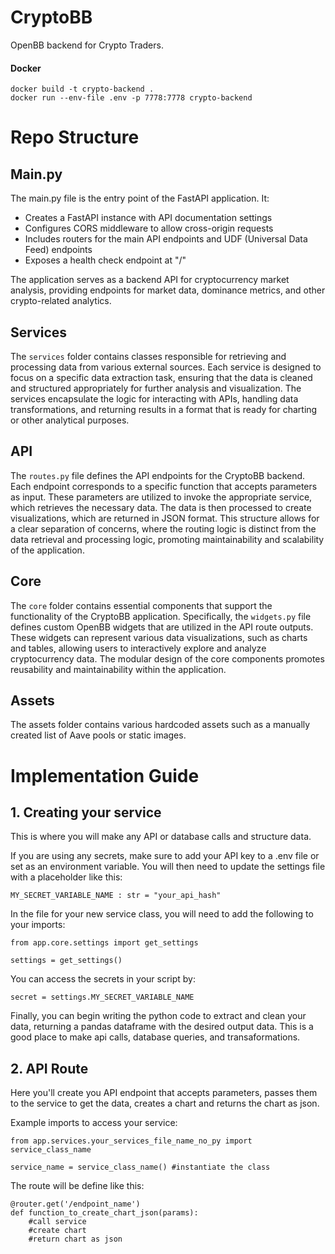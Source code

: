 # CryptoBB

OpenBB backend for Crypto Traders.

#### Docker

```
docker build -t crypto-backend .
docker run --env-file .env -p 7778:7778 crypto-backend
```

# Repo Structure 

## Main.py
The main.py file is the entry point of the FastAPI application. It:

- Creates a FastAPI instance with API documentation settings
- Configures CORS middleware to allow cross-origin requests
- Includes routers for the main API endpoints and UDF (Universal Data Feed) endpoints
- Exposes a health check endpoint at "/"

The application serves as a backend API for cryptocurrency market analysis, providing endpoints for market data, dominance metrics, and other crypto-related analytics.

## Services
The `services` folder contains classes responsible for retrieving and processing data from various external sources. Each service is designed to focus on a specific data extraction task, ensuring that the data is cleaned and structured appropriately for further analysis and visualization. The services encapsulate the logic for interacting with APIs, handling data transformations, and returning results in a format that is ready for charting or other analytical purposes.

## API
The `routes.py` file defines the API endpoints for the CryptoBB backend. Each endpoint corresponds to a specific function that accepts parameters as input. These parameters are utilized to invoke the appropriate service, which retrieves the necessary data. The data is then processed to create visualizations, which are returned in JSON format. This structure allows for a clear separation of concerns, where the routing logic is distinct from the data retrieval and processing logic, promoting maintainability and scalability of the application.

## Core
The `core` folder contains essential components that support the functionality of the CryptoBB application. Specifically, the `widgets.py` file defines custom OpenBB widgets that are utilized in the API route outputs. These widgets can represent various data visualizations, such as charts and tables, allowing users to interactively explore and analyze cryptocurrency data. The modular design of the core components promotes reusability and maintainability within the application.

## Assets
The assets folder contains various hardcoded assets such as a manually created list of Aave pools or static images.


# Implementation Guide

## 1. Creating your service
This is where you will make any API or database calls and structure data.

If you are using any secrets, make sure to add your API key to a .env file or set as an environment variable. You will then need to update the settings file with a placeholder like this:

```MY_SECRET_VARIABLE_NAME : str = "your_api_hash"```

In the file for your new service class, you will need to add the following to your imports:

```
from app.core.settings import get_settings

settings = get_settings()
```

You can access the secrets in your script by:

```secret = settings.MY_SECRET_VARIABLE_NAME```

Finally, you can begin writing the python code to extract and clean your data, returning a pandas dataframe with the desired output data. This is a good place to make api calls, database queries, and transaformations.

## 2. API Route
Here you'll create you API endpoint that accepts parameters, passes them to the service to get the data, creates a chart and returns the chart as json.

Example imports to access your service:

```
from app.services.your_services_file_name_no_py import service_class_name

service_name = service_class_name() #instantiate the class
```

The route will be define like this:
```
@router.get('/endpoint_name')
def function_to_create_chart_json(params):
    #call service
    #create chart
    #return chart as json
```

